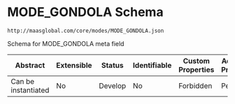 # MODE_GONDOLA Schema

```
http://maasglobal.com/core/modes/MODE_GONDOLA.json
```

Schema for MODE_GONDOLA meta field

| Abstract            | Extensible | Status  | Identifiable | Custom Properties | Additional Properties | Defined In                                        |
| ------------------- | ---------- | ------- | ------------ | ----------------- | --------------------- | ------------------------------------------------- |
| Can be instantiated | No         | Develop | No           | Forbidden         | Permitted             | [core/modes/MODE_GONDOLA.json](MODE_GONDOLA.json) |
